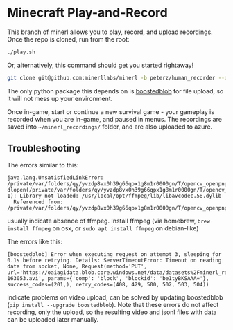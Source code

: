 # Minecraft Play-and-Record

This branch of minerl allows you to play, record, and upload recordings.
Once the repo is cloned, run from the root:

```bash
./play.sh
```

Or, alternatively, this command should get you started rightaway!

```bash
git clone git@github.com:minerllabs/minerl -b peterz/human_recorder --depth 1 && cd minerl && ./play.sh
```

The only python package this depends on is [boostedblob](https://github.com/hauntsaninja/boostedblob) for file upload, so it
will not mess up your environment.

Once in-game, start or continue a new survival game - your gameplay is recorded when you are in-game, and paused in menus.
The recordings are saved into `~/minerl_recordings/` folder, and are also uploaded to azure.

## Troubleshooting

The errors similar to this:
```
java.lang.UnsatisfiedLinkError: /private/var/folders/qy/yvzdp8vx0h39g66qpx1g8m1r0000gn/T/opencv_openpnp7760931626691299159/nu/pattern/opencv/osx/x86_64/libopencv_java342.dylib: dlopen(/private/var/folders/qy/yvzdp8vx0h39g66qpx1g8m1r0000gn/T/opencv_openpnp7760931626691299159/nu/pattern/opencv/osx/x86_64/libopencv_java342.dylib, 1): Library not loaded: /usr/local/opt/ffmpeg/lib/libavcodec.58.dylib
  Referenced from: /private/var/folders/qy/yvzdp8vx0h39g66qpx1g8m1r0000gn/T/opencv_openpnp7760931626691299159/nu/pattern/opencv/osx/x86_64/libopencv_java342.dylib
```

usually indicate absence of ffmpeg. Install ffmpeg (via homebrew, `brew install ffmpeg` on osx, or `sudo apt install ffmpeg` on debian-like)

The errors like this:
```
[boostedblob] Error when executing request on attempt 3, sleeping for 0.1s before retrying. Details: ServerTimeoutError: Timeout on reading data from socket, None, Request(method='PUT', url='https://oaiagidata.blob.core.windows.net/data/datasets%2Fminerl_recorder%2Fv2%2Frecording20210120-163053.avi', params={'comp': 'block', 'blockid': 'be1tyBKSAAA='}, success_codes=(201,), retry_codes=(408, 429, 500, 502, 503, 504))
```

indicate problems on video upload; can be solved by updating boostedblob (`pip install --upgrade boostedblob`). Note that these errors do not affect recording, only the upload, so the
resulting video and jsonl files with data can be uploaded later manually.
